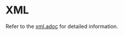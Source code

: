 # XML

Refer to the [xml.adoc](../documentation/IDTA-01001/modules/ROOT/pages/mappings/formats/xml.adoc) for detailed information.

